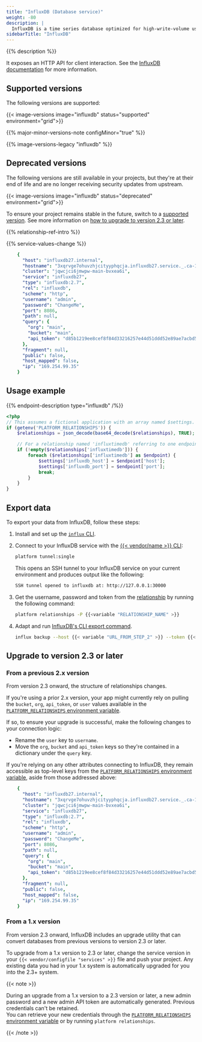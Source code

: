 ```yaml
---
title: "InfluxDB (Database service)"
weight: -80
description: |
  InfluxDB is a time series database optimized for high-write-volume use cases such as logs, sensor data, and real-time analytics.
sidebarTitle: "InfluxDB"
---
```


{{% description %}}

It exposes an HTTP API for client interaction. See the [InfluxDB documentation](https://docs.influxdata.com/influxdb) for more information.

## Supported versions

The following versions are supported:

{{< image-versions image="influxdb" status="supported" environment="grid">}}

{{% major-minor-versions-note configMinor="true" %}}

{{% image-versions-legacy "influxdb" %}}

## Deprecated versions

The following versions are still available in your projects,
but they're at their end of life and are no longer receiving security updates from upstream.

{{< image-versions image="influxdb" status="deprecated" environment="grid">}}

To ensure your project remains stable in the future,
switch to a [supported version](#supported-versions).
See more information on [how to upgrade to version 2.3 or later](#upgrade-to-version-23-or-later).

{{% relationship-ref-intro %}}

{{% service-values-change %}}

```yaml
    {
      "host": "influxdb27.internal",
      "hostname": "3xqrvge7ohuvzhjcityyphqcja.influxdb27.service._.ca-1.platformsh.site",
      "cluster": "jqwcjci6jmwpw-main-bvxea6i",
      "service": "influxdb27",
      "type": "influxdb:2.7",
      "rel": "influxdb",
      "scheme": "http",
      "username": "admin",
      "password": "ChangeMe",
      "port": 8086,
      "path": null,
      "query": {
        "org": "main",
        "bucket": "main",
        "api_token": "d85b1219ee8cef8f84d33216257e44d51ddd52e89ae7acbd5ab1d01d320e2f7f"
      },
      "fragment": null,
      "public": false,
      "host_mapped": false,
      "ip": "169.254.99.35"
    }
```

## Usage example

{{% endpoint-description type="influxdb" /%}}

```php
<?php
// This assumes a fictional application with an array named $settings.
if (getenv('PLATFORM_RELATIONSHIPS')) {
	$relationships = json_decode(base64_decode($relationships), TRUE);

	// For a relationship named 'influxtimedb' referring to one endpoint.
	if (!empty($relationships['influxtimedb'])) {
		foreach ($relationships['influxtimedb'] as $endpoint) {
			$settings['influxdb_host'] = $endpoint['host'];
			$settings['influxdb_port'] = $endpoint['port'];
			break;
		}
	}
}
```

## Export data

To export your data from InfluxDB, follow these steps:

1. Install and set up the [`influx` CLI](https://docs.influxdata.com/influxdb/cloud/tools/influx-cli/).
2. Connect to your InfluxDB service with the [{{< vendor/name >}} CLI](../administration/cli/_index.md):

   ```bash
   platform tunnel:single
   ```

   This opens an SSH tunnel to your InfluxDB service on your current environment and produces output like the following:

   ```bash
   SSH tunnel opened to influxdb at: http://127.0.0.1:30000
   ```

3. Get the username, password and token from the [relationship](#relationship-reference) by running the following command:

   ```bash
   platform relationships -P {{<variable "RELATIONSHIP_NAME" >}}
   ```

4. Adapt and run [InfluxDB's CLI export command](https://docs.influxdata.com/influxdb/v2.3/reference/cli/influx/backup/).

    ``` bash
    influx backup --host {{< variable "URL_FROM_STEP_2" >}} --token {{< variable "API_TOKEN_FROM_STEP_3" >}}
    ```

## Upgrade to version 2.3 or later

### From a previous 2.x version

From version 2.3 onward, the structure of relationships changes.

If you're using a prior 2.x version, your app might currently rely on pulling the `bucket`, `org`, `api_token`,
or `user` values available in the [`PLATFORM_RELATIONSHIPS` environment variable](../development/variables/use-variables.md#use-provided-variables).

If so, to ensure your upgrade is successful, make the following changes to your connection logic:

- Rename the `user` key to `username`.
- Move the `org`, `bucket` and  `api_token` keys so they're contained in a dictionary under the `query` key.

If you're relying on any other attributes connecting to InfluxDB, they remain accessible as top-level keys from the [`PLATFORM_RELATIONSHIPS` environment variable](../development/variables/use-variables.md#use-provided-variables), aside from those addressed above:


```yaml
    {
      "host": "influxdb27.internal",
      "hostname": "3xqrvge7ohuvzhjcityyphqcja.influxdb27.service._.ca-1.platformsh.site",
      "cluster": "jqwcjci6jmwpw-main-bvxea6i",
      "service": "influxdb27",
      "type": "influxdb:2.7",
      "rel": "influxdb",
      "scheme": "http",
      "username": "admin",
      "password": "ChangeMe",
      "port": 8086,
      "path": null,
      "query": {
        "org": "main",
        "bucket": "main",
        "api_token": "d85b1219ee8cef8f84d33216257e44d51ddd52e89ae7acbd5ab1d01d320e2f7f"
      },
      "fragment": null,
      "public": false,
      "host_mapped": false,
      "ip": "169.254.99.35"
    }
```

### From a 1.x version

From version 2.3 onward, InfluxDB includes an upgrade utility that can convert databases from previous versions to version 2.3 or later.

To upgrade from a 1.x version to 2.3 or later,
change the service version in your `{{< vendor/configfile "services" >}}` file and push your project.
Any existing data you had in your 1.x system is automatically upgraded for you into the 2.3+ system.

{{< note >}}

During an upgrade from a 1.x version to a 2.3 version or later,
a new admin password and a new admin API token are automatically generated.
Previous credentials can't be retained.</br>
You can retrieve your new credentials through the [`PLATFORM_RELATIONSHIPS` environment variable](../development/variables/use-variables.md#use-provided-variables) or by running `platform relationships`.

{{< /note >}}